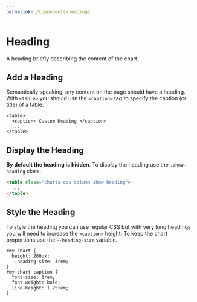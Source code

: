 ```yaml
---
permalink: /components/heading/
---
```


# Heading

A heading briefly describing the content of the chart.

## Add a Heading

Semantically speaking, any content on the page should have a heading. With `<table>` you should use the `<caption>` tag to specify the caption (or title) of a table.

```html{2}
<table>
  <caption> Custom Heading </caption>
  ...
</table>
```

## Display the Heading

**By default the heading is hidden**. To display the heading use the `.show-heading` class.

```html
<table class="charts-css column show-heading">
  ...
</table>
```

<v-row>

<code-example code-example-id="heading-example-1">
<template v-slot:css-code>
#heading-example-1 {
  height: 200px;
  max-width: 300px;
  margin: 0 auto;
}
</template>
<template v-slot:html-code>
<table class="charts-css column" id="heading-example-1">

  <caption> Chart a With Hidden Heading </caption>

  <thead>
    <tr>
      <th scope="col"> Year </th>
      <th scope="col"> Progress </th>
    </tr>
  </thead>

  <tbody>
    <tr>
      <th scope="row"> 2016 </th>
      <td style="--size: 0.2"> </td>
    </tr>
    <tr>
      <th scope="row"> 2017 </th>
      <td style="--size: 0.4"> </td>
    </tr>
    <tr>
      <th scope="row"> 2018 </th>
      <td style="--size: 0.6"> </td>
    </tr>
    <tr>
      <th scope="row"> 2019 </th>
      <td style="--size: 0.8"> </td>
    </tr>
    <tr>
      <th scope="row"> 2020 </th>
      <td style="--size: 1"> </td>
    </tr>
  </tbody>

</table>
</template>
</code-example>

<code-example code-example-id="heading-example-2">
<template v-slot:css-code>
#heading-example-2 {
  height: 200px;
  max-width: 300px;
  margin: 0 auto;
}
</template>
<template v-slot:html-code>
<table class="charts-css column show-heading" id="heading-example-2">

  <caption> Chart a With Visible Heading </caption>

  <thead>
    <tr>
      <th scope="col"> Year </th>
      <th scope="col"> Progress </th>
    </tr>
  </thead>

  <tbody>
    <tr>
      <th scope="row"> 2016 </th>
      <td style="--size: 0.2"> </td>
    </tr>
    <tr>
      <th scope="row"> 2017 </th>
      <td style="--size: 0.4"> </td>
    </tr>
    <tr>
      <th scope="row"> 2018 </th>
      <td style="--size: 0.6"> </td>
    </tr>
    <tr>
      <th scope="row"> 2019 </th>
      <td style="--size: 0.8"> </td>
    </tr>
    <tr>
      <th scope="row"> 2020 </th>
      <td style="--size: 1"> </td>
    </tr>
  </tbody>

</table>
</template>
</code-example>

</v-row>

## Style the Heading

To style the heading you can use regular CSS but with very long headings you will need to increase the `<caption>` height. To keep the chart proportions use the `--heading-size` variable.

```css{3}
#my-chart {
  height: 200px;
  --heading-size: 3rem;
}
#my-chart caption {
  font-size: 1rem;
  font-weight: bold;
  line-height: 1.25rem;
}
```

<v-row>

<code-example code-example-id="heading-example-3">
<template v-slot:css-code>
#heading-example-3 {
  height: 200px;
  max-width: 300px;
  margin: 0 auto;
}
</template>
<template v-slot:html-code>
<table class="charts-css column show-heading" id="heading-example-3">

  <caption> A Very Long Chart Heading Without any Custom Styling Applied on Captions </caption>

  <thead>
    <tr>
      <th scope="col"> Year </th>
      <th scope="col"> Progress </th>
    </tr>
  </thead>

  <tbody>
    <tr>
      <th scope="row"> 2016 </th>
      <td style="--size: 0.2"> </td>
    </tr>
    <tr>
      <th scope="row"> 2017 </th>
      <td style="--size: 0.4"> </td>
    </tr>
    <tr>
      <th scope="row"> 2018 </th>
      <td style="--size: 0.6"> </td>
    </tr>
    <tr>
      <th scope="row"> 2019 </th>
      <td style="--size: 0.8"> </td>
    </tr>
    <tr>
      <th scope="row"> 2020 </th>
      <td style="--size: 1"> </td>
    </tr>
  </tbody>

</table>
</template>
</code-example>

<code-example code-example-id="heading-example-4">
<template v-slot:css-code>
#heading-example-4 {
  height: 200px;
  max-width: 300px;
  margin: 0 auto;
  --heading-size: 3rem;
}
#heading-example-4 caption {
  font-size: 1rem;
  font-weight: bold;
  line-height: 1.25rem;
}
</template>
<template v-slot:html-code>
<table class="charts-css column show-heading" id="heading-example-4">

  <caption> A Very Long Chart Heading With Some Custom Styling Applied on Captions </caption>

  <thead>
    <tr>
      <th scope="col"> Year </th>
      <th scope="col"> Progress </th>
    </tr>
  </thead>

  <tbody>
    <tr>
      <th scope="row"> 2016 </th>
      <td style="--size: 0.2"> </td>
    </tr>
    <tr>
      <th scope="row"> 2017 </th>
      <td style="--size: 0.4"> </td>
    </tr>
    <tr>
      <th scope="row"> 2018 </th>
      <td style="--size: 0.6"> </td>
    </tr>
    <tr>
      <th scope="row"> 2019 </th>
      <td style="--size: 0.8"> </td>
    </tr>
    <tr>
      <th scope="row"> 2020 </th>
      <td style="--size: 1"> </td>
    </tr>
  </tbody>

</table>
</template>
</code-example>

</v-row>

